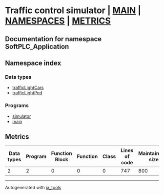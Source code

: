 # Traffic control simulator | [MAIN] | [NAMESPACES] | [METRICS]  

## Documentation for namespace SoftPLC_Application  

## Namespace index  

### Data types  

- [trafficLightCars](dt/trafficLightCars_st.md)  
- [trafficLightPed](dt/trafficLightPed_st.md)  


### Programs  

- [simulator](prg/simulator_st.md)  
- [main](prg/main_st.md)  





## Metrics  

| Data types | Program | Function Block | Function | Class | Lines of code | Maintainable size |
| ---------- | ------- | -------------- | -------- | ------| ------------- | ----------------- |
 2 | 2 | 0 | 0 | 0 | 747 | 800 |  

 ---
Autogenerated with [ia_tools](https://github.com/tkucic/ia_tools)  

[MAIN]: ../../../index_st.md
[NAMESPACES]: ../nsList_st.md
[METRICS]: ../../metrics_st.md
